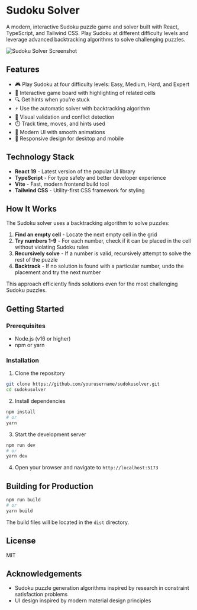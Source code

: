 # Sudoku Solver

A modern, interactive Sudoku puzzle game and solver built with React, TypeScript, and Tailwind CSS. Play Sudoku at different difficulty levels and leverage advanced backtracking algorithms to solve challenging puzzles.

![Sudoku Solver Screenshot](https://placehold.co/800x600/f8fafc/1e293b?text=Sudoku+Solver+Screenshot)

## Features

- 🎮 Play Sudoku at four difficulty levels: Easy, Medium, Hard, and Expert
- 🧩 Interactive game board with highlighting of related cells
- 🔍 Get hints when you're stuck
- ⚡ Use the automatic solver with backtracking algorithm
- 🎯 Visual validation and conflict detection
- ⏱️ Track time, moves, and hints used
- 🎨 Modern UI with smooth animations
- 📱 Responsive design for desktop and mobile

## Technology Stack

- **React 19** - Latest version of the popular UI library
- **TypeScript** - For type safety and better developer experience
- **Vite** - Fast, modern frontend build tool
- **Tailwind CSS** - Utility-first CSS framework for styling

## How It Works

The Sudoku solver uses a backtracking algorithm to solve puzzles:

1. **Find an empty cell** - Locate the next empty cell in the grid
2. **Try numbers 1-9** - For each number, check if it can be placed in the cell without violating Sudoku rules
3. **Recursively solve** - If a number is valid, recursively attempt to solve the rest of the puzzle
4. **Backtrack** - If no solution is found with a particular number, undo the placement and try the next number

This approach efficiently finds solutions even for the most challenging Sudoku puzzles.

## Getting Started

### Prerequisites

- Node.js (v16 or higher)
- npm or yarn

### Installation

1. Clone the repository
```bash
git clone https://github.com/yourusername/sudokusolver.git
cd sudokusolver
```

2. Install dependencies
```bash
npm install
# or
yarn
```

3. Start the development server
```bash
npm run dev
# or
yarn dev
```

4. Open your browser and navigate to `http://localhost:5173`

## Building for Production

```bash
npm run build
# or
yarn build
```

The build files will be located in the `dist` directory.

## License

MIT

## Acknowledgements

- Sudoku puzzle generation algorithms inspired by research in constraint satisfaction problems
- UI design inspired by modern material design principles